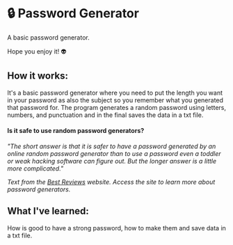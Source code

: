 # :lock: Password Generator

A basic password generator.

Hope you enjoy it! 👽

## How it works:
It's a basic password generator where you need to put the length you want in your password as also the subject so you remember what you generated that password for. The program generates a random password using letters, numbers, and punctuation and in the final saves the data in a txt file.

#### Is it safe to use random password generators?
*"The short answer is that it is safer to have a password generated by an online random password generator than to use a password even a toddler or weak hacking software can figure out. But the longer answer is a little more complicated."*

*Text from the [Best Reviews](https://password-managers.bestreviews.net/faq/is-it-safe-to-use-random-password-generators/) website. Access the site to learn more about password generators.*

## What I've learned:
How is good to have a strong password, how to make them and save data in a txt file.
